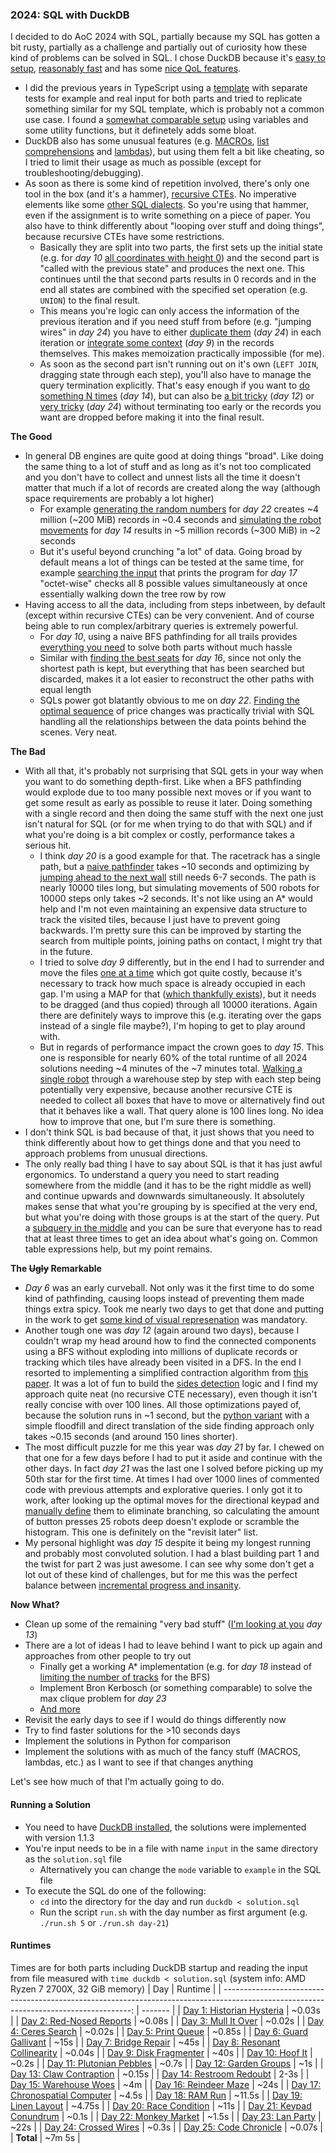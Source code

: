### 2024: SQL with DuckDB

I decided to do AoC 2024 with SQL, partially because my SQL has gotten a bit rusty, partially as a challenge and partially out of curiosity
how these kind of problems can be solved in SQL. I chose DuckDB because it's [easy to setup](https://duckdb.org/why_duckdb#simple),
[reasonably fast](https://duckdb.org/why_duckdb#fast) and has some [nice QoL features](https://duckdb.org/docs/sql/dialect/friendly_sql).

- I did the previous years in TypeScript using a [template](../template/typescript/day-{{day}}_{{title}}/index.test.ts) with separate
tests for example and real input for both parts and tried to replicate something similar for my SQL template, which is probably not a
common use case. I found a [somewhat comparable setup](../template/duckdb/day-{{day}}_{{title}}/solution.sql) using variables and
some utility functions, but it definetely adds some bloat.
- DuckDB also has some unusual features (e.g. [MACROs](https://duckdb.org/docs/sql/statements/create_macro),
[list comprehensions](https://duckdb.org/docs/sql/functions/list#list-comprehension) and [lambdas](https://duckdb.org/docs/sql/functions/lambda)),
but using them felt a bit like cheating, so I tried to limit their usage as much as possible (except for troubleshooting/debugging).
- As soon as there is some kind of repetition involved, there's only one tool in the box (and it's a hammer), [recursive CTEs](https://duckdb.org/docs/sql/query_syntax/with#recursive-ctes).
No imperative elements like some [other SQL dialects](https://www.postgresql.org/docs/current/plpgsql-control-structures.html#PLPGSQL-CONTROL-STRUCTURES-LOOPS).
So you're using that hammer, even if the assignment is to write something on a piece of paper. You also have to think differently about
"looping over stuff and doing things", because recursive CTEs have some restrictions.
  - Basically they are split into two parts, the first sets up the initial state (e.g. for _day 10_ [all coordinates with height 0](https://github.com/LennartH/advent-of-code/blob/f448e1166d9805e763a45414f0561e26788472c0/2024/day-10_hoof-it/solution.sql#L34-L40))
  and the second part is "called with the previous state" and produces the next one. This continues until the that second parts results
  in 0 records and in the end all states are combined with the specified set operation (e.g. `UNION`) to the final result.
  - This means you're logic can only access the information of the previous iteration and if you need stuff from before (e.g. "jumping wires" in _day 24_)
  you have to either [duplicate them](https://github.com/LennartH/advent-of-code/blob/f448e1166d9805e763a45414f0561e26788472c0/2024/day-24_crossed-wires/solution.sql#L142-L156) (_day 24_)
  in each iteration or [integrate some context](https://github.com/LennartH/advent-of-code/blob/f448e1166d9805e763a45414f0561e26788472c0/2024/day-09_disk-fragmenter/solution.sql#L130-L150) (_day 9_)
  in the records themselves. This makes memoization practically impossible (for me).
  - As soon as the second part isn't running out on it's own (`LEFT JOIN`, dragging state through each step), you'll also have to manage the
  query termination explicitly. That's easy enough if you want to [do something N times](https://github.com/LennartH/advent-of-code/blob/f448e1166d9805e763a45414f0561e26788472c0/2024/day-14_restroom-redoubt/solution.sql#L51-L67) (_day 14_),
  but can also be [a bit tricky](https://github.com/LennartH/advent-of-code/blob/f448e1166d9805e763a45414f0561e26788472c0/2024/day-12_garden-groups/solution.sql#L141-L147) (_day 12_)
  or [very tricky](https://github.com/LennartH/advent-of-code/blob/f448e1166d9805e763a45414f0561e26788472c0/2024/day-24_crossed-wires/solution.sql#L165-L171) (_day 24_)
  without terminating too early or the records you want are dropped before making it into the final result.


**The Good**

- In general DB engines are quite good at doing things "broad". Like doing the same thing to a lot of stuff and as long as it's
not too complicated and you don't have to collect and unnest lists all the time it doesn't matter that much if a lot of records
are created along the way (although space requirements are probably a lot higher)
  - For example [generating the random numbers](https://github.com/LennartH/advent-of-code/blob/f448e1166d9805e763a45414f0561e26788472c0/2024/day-22_monkey-market/solution.sql#L27-L56)
  for _day 22_ creates ~4 million (~200 MiB) records in ~0.4 seconds and [simulating the robot movements](https://github.com/LennartH/advent-of-code/blob/f448e1166d9805e763a45414f0561e26788472c0/2024/day-14_restroom-redoubt/solution.sql#L47-L77)
  for _day 14_ results in ~5 million records (~300 MiB) in ~2 seconds
  - But it's useful beyond crunching "a lot" of data. Going broad by default means a lot of things can be tested at the same time,
  for example [searching the input](https://github.com/LennartH/advent-of-code/blob/f448e1166d9805e763a45414f0561e26788472c0/2024/day-17_chronospatial-computer/solution.sql#L156-L193)
  that prints the program for _day 17_ "octet-wise" checks all 8 possible values simultaneously at once essentially walking down
  the tree row by row
- Having access to all the data, including from steps inbetween, by default (except within recursive CTEs) can be very convenient.
And of course being able to run complex/arbitrary queries is extremely powerful.
  - For _day 10_, using a naive BFS pathfinding for all trails provides [everything you need](https://github.com/LennartH/advent-of-code/blob/f448e1166d9805e763a45414f0561e26788472c0/2024/day-10_hoof-it/solution.sql#L57-L73)
  to solve both parts without much hassle
  - Similar with [finding the best seats](https://github.com/LennartH/advent-of-code/blob/f448e1166d9805e763a45414f0561e26788472c0/2024/day-16_reindeer-maze/solution.sql#L136-L169)
  for _day 16_, since not only the shortest path is kept, but everything that has been searched but discarded, makes it a lot
  easier to reconstruct the other paths with equal length
  - SQLs power got blatantly obvious to me on _day 22_. [Finding the optimal sequence](https://github.com/LennartH/advent-of-code/blob/f448e1166d9805e763a45414f0561e26788472c0/2024/day-22_monkey-market/solution.sql#L58-L89)
  of price changes was practically trivial with SQL handling all the relationships between the data points behind the scenes. Very neat.


**The Bad**

- With all that, it's probably not surprising that SQL gets in your way when you want to do something depth-first. Like when a BFS
pathfinding would explode due to too many possible next moves or if you want to get some result as early as possible to reuse it later.
Doing something with a single record and then doing the same stuff with the next one just isn't natural for SQL (or for me when trying
to do that with SQL) and if what you're doing is a bit complex or costly, performance takes a serious hit.
  - I think _day 20_ is a good example for that. The racetrack has a single path, but a [naive pathfinder](https://github.com/LennartH/advent-of-code/blob/f448e1166d9805e763a45414f0561e26788472c0/2024/day-20_race-condition/solution.sql#L54-L88)
  takes ~10 seconds and optimizing by [jumping ahead to the next wall](https://github.com/LennartH/advent-of-code/blob/f448e1166d9805e763a45414f0561e26788472c0/2024/day-20_race-condition/solution.sql#L90-L139)
  still needs 6-7 seconds. The path is nearly 10000 tiles long, but simulating movements of 500 robots for 10000 steps only takes ~2 seconds.
  It's not like using an A* would help and I'm not even maintaining an expensive data structure to track the visited tiles, because I
  just have to prevent going backwards. I'm pretty sure this can be improved by starting the search from multiple points, joining paths
  on contact, I might try that in the future.
  - I tried to solve _day 9_ differently, but in the end I had to surrender and move the files [one at a time](https://github.com/LennartH/advent-of-code/blob/f448e1166d9805e763a45414f0561e26788472c0/2024/day-09_disk-fragmenter/solution.sql#L109-L151)
  which got quite costly, because it's necessary to track how much space is already occupied in each gap. I'm using a MAP for that
  ([which thankfully exists](https://duckdb.org/docs/sql/data_types/map)), but it needs to be dragged (and thus copied) through all
  10000 iterations. Again there are definitely ways to improve this (e.g. iterating over the gaps instead of a single file maybe?),
  I'm hoping to get to play around with.
  - But in regards of performance impact the crown goes to _day 15_. This one is responsible for nearly 60% of the total runtime
  of all 2024 solutions needing ~4 minutes of the ~7 minutes total. [Walking a single robot](https://github.com/LennartH/advent-of-code/blob/f448e1166d9805e763a45414f0561e26788472c0/2024/day-15_warehouse-woes/solution.sql#L197-L301)
  through a warehouse step by step with each step being potentially very expensive, because another recursive CTE is needed to
  collect all boxes that have to move or alternatively find out that it behaves like a wall. That query alone is 100 lines long.
  No idea how to improve that one, but I'm sure there is something.
- I don't think SQL is bad because of that, it just shows that you need to think differently about how to get things done and
that you need to approach problems from unusual directions.
- The only really bad thing I have to say about SQL is that it has just awful ergonomics. To understand a query you need to start
reading somewhere from the middle (and it has to be the right middle as well) and continue upwards and downwards simultaneously. It
absolutely makes sense that what you're grouping by is specified at the very end, but what you're doing with those groups is at
the start of the query. Put a [subquery in the middle](https://github.com/LennartH/advent-of-code/blob/f448e1166d9805e763a45414f0561e26788472c0/2024/day-11_plutonian-pebbles/solution.sql#L36-L55)
and you can be sure that everyone has to read that at least three times to get an idea about what's going on. Common table
expressions help, but my point remains.


**The ~~Ugly~~ Remarkable**

- _Day 6_ was an early curveball. Not only was it the first time to do some kind of pathfinding, causing loops instead of preventing
them made things extra spicy. Took me nearly two days to get that done and putting in the work to get [some kind of visual represenation](https://github.com/LennartH/advent-of-code/blob/f448e1166d9805e763a45414f0561e26788472c0/2024/day-06_guard-gallivant/solution.sql#L230-L335)
was mandatory.
- Another tough one was _day 12_ (again around two days), because I couldn't wrap my head around how to find the connected components
using a BFS without exploding into millions of duplicate records or tracking which tiles have already been visited in a DFS. In
the end I resorted to implementing a simplified contraction algorithm from [this paper](https://arxiv.org/pdf/1802.09478). It was a
lot of fun to build the [sides detection](https://github.com/LennartH/advent-of-code/blob/f448e1166d9805e763a45414f0561e26788472c0/2024/day-12_garden-groups/solution.sql#L163-L273)
logic and I find my approach quite neat (no recursive CTE necessary), even though it isn't really concise with over 100 lines.
All those optimizations payed of, because the solution runs in ~1 second, but the [python variant](https://github.com/LennartH/advent-of-code/blob/f448e1166d9805e763a45414f0561e26788472c0/2024/day-12_garden-groups/solution.py)
with a simple floodfill and direct translation of the side finding approach only takes ~0.15 seconds (and around 150 lines shorter).
- The most difficult puzzle for me this year was _day 21_ by far. I chewed on that one for a few days before I had to put it aside
and continue with the other days. In fact _day 21_ was the last one I solved before picking up my 50th star for the first time. At
times I had over 1000 lines of commented code with previous attempts and explorative queries. I only got it to work, after looking
up the optimal moves for the directional keypad and [manually define](https://github.com/LennartH/advent-of-code/blob/f448e1166d9805e763a45414f0561e26788472c0/2024/day-21_keypad-conundrum/solution.sql#L113-L157)
them to eliminate branching, so calculating the amount of button presses 25 robots deep doesn't explode or scramble the histogram.
This one is definitely on the "revisit later" list.
- My personal highlight was _day 15_ despite it being my longest running and probably most convoluted solution. I had a blast building
part 1 and the twist for part 2 was just awesome. I can see why some don't get a lot out of these kind of challenges, but for me
this was the perfect balance between [incremental progress and insanity](https://github.com/LennartH/advent-of-code/blob/f448e1166d9805e763a45414f0561e26788472c0/2024/day-15_warehouse-woes/solution.sql#L242-L247).


**Now What?**

- Clean up some of the remaining "very bad stuff" ([I'm looking at you](https://github.com/LennartH/advent-of-code/blob/f448e1166d9805e763a45414f0561e26788472c0/2024/day-13_claw-contraption/solution.sql#L175-L186) _day 13_)
- There are a lot of ideas I had to leave behind I want to pick up again and approaches from other people to try out
  - Finally get a working A* implementation (e.g. for _day 18_ instead of [limiting the number of tracks](https://github.com/LennartH/advent-of-code/blob/f448e1166d9805e763a45414f0561e26788472c0/2024/day-18_ram-run/solution.sql#L127-L136)
  for the BFS)
  - Implement Bron Kerbosch (or something comparable) to solve the max clique problem for _day 23_
  - [And more](https://github.com/search?q=repo%3ALennartH%2Fadvent-of-code+path%3A%2F%5E2024%5C%2F%2F+TODO+OR+FIXME&type=code)
- Revisit the early days to see if I would do things differently now
- Try to find faster solutions for the >10 seconds days
- Implement the solutions in Python for comparison
- Implement the solutions with as much of the fancy stuff (MACROS, lambdas, etc.) as I want to see if that changes anything

Let's see how much of that I'm actually going to do.


#### Running a Solution

- You need to have [DuckDB installed](https://duckdb.org/docs/installation), the solutions were implemented with version 1.1.3
- You're input needs to be in a file with name `input` in the same directory as the `solution.sql` file
    - Alternatively you can change the `mode` variable to `example` in the SQL file
- To execute the SQL do one of the following:
    - `cd` into the directory for the day and run `duckdb < solution.sql`
    - Run the script `run.sh` with the day number as first argument (e.g. `./run.sh 5` or `./run.sh day-21`)

#### Runtimes

Times are for both parts including DuckDB startup and reading the input from file measured with `time duckdb < solution.sql` (system info: AMD Ryzen 7 2700X, 32 GiB memory)
|                                                                                                                                    Day | Runtime |
| -------------------------------------------------------------------------------------------------------------------------------------: | ------- |
|          [Day 1: Historian Hysteria](https://github.com/LennartH/advent-of-code/blob/main/2024/day-01_historian-hysteria/solution.sql) | ~0.03s  |
|            [Day 2: Red-Nosed Reports](https://github.com/LennartH/advent-of-code/blob/main/2024/day-02_red-nosed-reports/solution.sql) | ~0.08s  |
|                      [Day 3: Mull It Over](https://github.com/LennartH/advent-of-code/blob/main/2024/day-03_mull-it-over/solution.sql) | ~0.02s  |
|                      [Day 4: Ceres Search](https://github.com/LennartH/advent-of-code/blob/main/2024/day-04_ceres-search/solution.sql) | ~0.02s  |
|                        [Day 5: Print Queue](https://github.com/LennartH/advent-of-code/blob/main/2024/day-05_print-queue/solution.sql) | ~0.85s  |
|                [Day 6: Guard Gallivant](https://github.com/LennartH/advent-of-code/blob/main/2024/day-06_guard-gallivant/solution.sql) | ~15s    |
|                    [Day 7: Bridge Repair](https://github.com/LennartH/advent-of-code/blob/main/2024/day-07_bridge-repair/solution.sql) | ~45s    |
|    [Day 8: Resonant Collinearity](https://github.com/LennartH/advent-of-code/blob/main/2024/day-08_resonant-collinearity/solution.sql) | ~0.04s  |
|                [Day 9: Disk Fragmenter](https://github.com/LennartH/advent-of-code/blob/main/2024/day-09_disk-fragmenter/solution.sql) | ~40s    |
|                               [Day 10: Hoof It](https://github.com/LennartH/advent-of-code/blob/main/2024/day-10_hoof-it/solution.sql) | ~0.2s   |
|           [Day 11: Plutonian Pebbles](https://github.com/LennartH/advent-of-code/blob/main/2024/day-11_plutonian-pebbles/solution.sql) | ~0.7s   |
|                   [Day 12: Garden Groups](https://github.com/LennartH/advent-of-code/blob/main/2024/day-12_garden-groups/solution.sql) | ~1s     |
|             [Day 13: Claw Contraption](https://github.com/LennartH/advent-of-code/blob/main/2024/day-13_claw-contraption/solution.sql) | ~0.15s  |
|             [Day 14: Restroom Redoubt](https://github.com/LennartH/advent-of-code/blob/main/2024/day-14_restroom-redoubt/solution.sql) | 2-3s    |
|                 [Day 15: Warehouse Woes](https://github.com/LennartH/advent-of-code/blob/main/2024/day-15_warehouse-woes/solution.sql) | ~4m     |
|                   [Day 16: Reindeer Maze](https://github.com/LennartH/advent-of-code/blob/main/2024/day-16_reindeer-maze/solution.sql) | ~24s    |
| [Day 17: Chronospatial Computer](https://github.com/LennartH/advent-of-code/blob/main/2024/day-17_chronospatial-computer/solution.sql) | ~4.5s   |
|                               [Day 18: RAM Run](https://github.com/LennartH/advent-of-code/blob/main/2024/day-18_ram-run/solution.sql) | ~11.5s  |
|                     [Day 19: Linen Layout](https://github.com/LennartH/advent-of-code/blob/main/2024/day-19_linen-layout/solution.sql) | ~4.75s  |
|                 [Day 20: Race Condition](https://github.com/LennartH/advent-of-code/blob/main/2024/day-20_race-condition/solution.sql) | ~11s    |
|             [Day 21: Keypad Conundrum](https://github.com/LennartH/advent-of-code/blob/main/2024/day-21_keypad-conundrum/solution.sql) | ~0.1s   |
|                   [Day 22: Monkey Market](https://github.com/LennartH/advent-of-code/blob/main/2024/day-22_monkey-market/solution.sql) | ~1.5s   |
|                           [Day 23: Lan Party](https://github.com/LennartH/advent-of-code/blob/main/2024/day-23_lan-party/solution.sql) | ~22s    |
|                   [Day 24: Crossed Wires](https://github.com/LennartH/advent-of-code/blob/main/2024/day-24_crossed-wires/solution.sql) | ~0.3s   |
|                 [Day 25: Code Chronicle](https://github.com/LennartH/advent-of-code/blob/main/2024/day-25_code-chronicle/solution.sql) | ~0.07s  |
|                                                                                                                              **Total** | ~7m 5s  |
